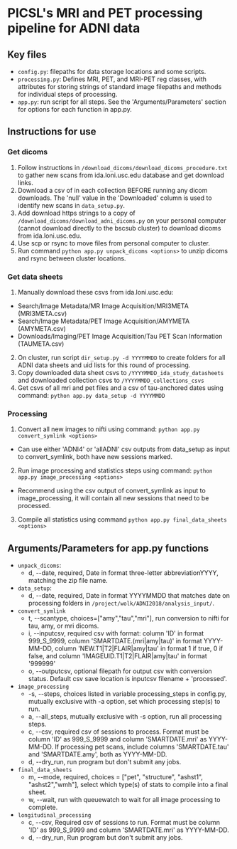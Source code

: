 # PICSL's MRI and PET processing pipeline for ADNI data

## Key files
- `config.py`: filepaths for data storage locations and some scripts. 
- `processing.py`: Defines MRI, PET, and MRI-PET reg classes, with attributes for storing strings of standard image filepaths and methods for individual steps of processing. 
- `app.py`: run script for all steps. See the 'Arguments/Parameters' section for options for each function in app.py.

## Instructions for use
### Get dicoms
1. Follow instructions in `/download_dicoms/download_dicoms_procedure.txt` to gather new scans from ida.loni.usc.edu database and get download links.
2. Download a csv of in each collection BEFORE running any dicom downloads. The 'null' value in the 'Downloaded' column is used to identify new scans in `data_setup.py`. 
3. Add download https strings to a copy of `/download_dicoms/download_adni_dicoms.py` on your personal computer (cannot download directly to the bscsub cluster) to download dicoms from ida.loni.usc.edu. 
4. Use scp or rsync to move files from personal computer to cluster.
5. Run command `python app.py unpack_dicoms <options>` to unzip dicoms and rsync between cluster locations.

### Get data sheets
1. Manually download these csvs from ida.loni.usc.edu:
- Search/Image Metadata/MR Image Acquisition/MRI3META (MRI3META.csv)
- Search/Image Metadata/PET Image Acquisition/AMYMETA (AMYMETA.csv)
- Downloads/Imaging/PET Image Acquisition/Tau PET Scan Information (TAUMETA.csv)
2. On cluster, run script `dir_setup.py -d YYYYMMDD` to create folders for all ADNI data sheets and uid lists for this round of processing.  
3. Copy downloaded data sheet csvs to `/YYYYMMDD_ida_study_datasheets` and downloaded collection csvs to `/YYYYMMDD_collections_csvs`
4. Get csvs of all mri and pet files and a csv of tau-anchored dates using command: `python app.py data_setup -d YYYYMMDD`

### Processing
1. Convert all new images to nifti using command: `python app.py convert_symlink <options>`
- Can use either 'ADNI4' or 'allADNI' csv outputs from data_setup as input to convert_symlink, both have new sessions marked.
2. Run image processing and statistics steps using command: `python app.py image_processing <options>`
- Recommend using the csv output of convert_symlink as input to image_processing, it will contain all new sessions that need to be processed.
3. Compile all statistics using command `python app.py final_data_sheets <options>`

## Arguments/Parameters for app.py functions
- `unpack_dicoms`: 
  - d, --date, required, Date in format three-letter abbreviationYYYY, matching the zip file name.
- `data_setup`:
  - d, --date, required, Date in format YYYYMMDD that matches date on processing folders in `/project/wolk/ADNI2018/analysis_input/`.
- `convert_symlink`
  - t, --scantype, choices=["amy","tau","mri"], run conversion to nifti for tau, amy, or mri dicoms.
  - i, --inputcsv, required csv with format: column 'ID' in format 999_S_9999, column 'SMARTDATE.(mri|amy|tau)' in format YYYY-MM-DD, column 'NEW.T1|T2|FLAIR|amy|tau' in format 1 if true, 0 if false, and column 'IMAGEUID.T1|T2|FLAIR|amy|tau' in format '999999'
  - o, --outputcsv, optional filepath for output csv with conversion status. Default csv save location is inputcsv filename + 
  'processed'.
- `image_processing`
  - -s, --steps, choices listed in variable processing_steps in config.py, mutually exclusive with -a option, set which processing step(s) to run.
  - a, --all_steps, mutually exclusive with -s option, run all processing steps.
  - c, --csv, required csv of sessions to process. Format must be column 'ID' as 999_S_9999 and column 'SMARTDATE.mri' as YYYY-MM-DD. If processing pet scans, include columns 'SMARTDATE.tau' and 'SMARTDATE.amy', both as YYYY-MM-DD.
  - d, --dry_run, run program but don't submit any jobs.
- `final_data_sheets`
  - m, --mode, required, choices = ["pet", "structure", "ashst1", "ashst2","wmh"], select which type(s) of stats to compile into a final sheet.
  - w, --wait, run with queuewatch to wait for all image processing to complete.
- `longitudinal_processing`
  - c, --csv, Required csv of sessions to run. Format must be column 'ID' as 999_S_9999 and column 'SMARTDATE.mri' as YYYY-MM-DD.
  - d, --dry_run, Run program but don't submit any jobs.